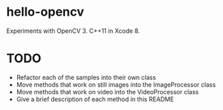 # hello-opencv

Experiments with OpenCV 3. C++11 in Xcode 8. 

# TODO

- Refactor each of the samples into their own class
- Move methods that work on still images into the ImageProcessor class
- Move methods that work on video into the VideoProcessor class
- Give a brief description of each method in this README

